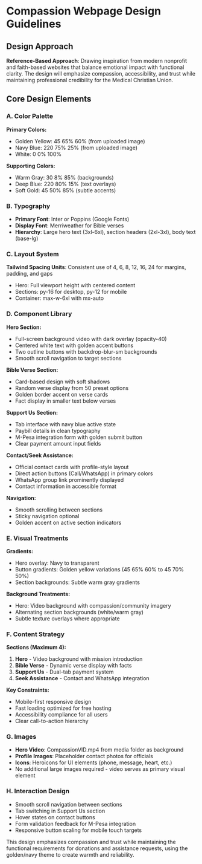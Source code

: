# Compassion Webpage Design Guidelines

## Design Approach
**Reference-Based Approach**: Drawing inspiration from modern nonprofit and faith-based websites that balance emotional impact with functional clarity. The design will emphasize compassion, accessibility, and trust while maintaining professional credibility for the Medical Christian Union.

## Core Design Elements

### A. Color Palette
**Primary Colors:**
- Golden Yellow: 45 65% 60% (from uploaded image)
- Navy Blue: 220 75% 25% (from uploaded image)
- White: 0 0% 100%

**Supporting Colors:**
- Warm Gray: 30 8% 85% (backgrounds)
- Deep Blue: 220 80% 15% (text overlays)
- Soft Gold: 45 50% 85% (subtle accents)

### B. Typography
- **Primary Font**: Inter or Poppins (Google Fonts)
- **Display Font**: Merriweather for Bible verses
- **Hierarchy**: Large hero text (3xl-6xl), section headers (2xl-3xl), body text (base-lg)

### C. Layout System
**Tailwind Spacing Units**: Consistent use of 4, 6, 8, 12, 16, 24 for margins, padding, and gaps
- Hero: Full viewport height with centered content
- Sections: py-16 for desktop, py-12 for mobile
- Container: max-w-6xl with mx-auto

### D. Component Library

**Hero Section:**
- Full-screen background video with dark overlay (opacity-40)
- Centered white text with golden accent buttons
- Two outline buttons with backdrop-blur-sm backgrounds
- Smooth scroll navigation to target sections

**Bible Verse Section:**
- Card-based design with soft shadows
- Random verse display from 50 preset options
- Golden border accent on verse cards
- Fact display in smaller text below verses

**Support Us Section:**
- Tab interface with navy blue active state
- Paybill details in clean typography
- M-Pesa integration form with golden submit button
- Clear payment amount input fields

**Contact/Seek Assistance:**
- Official contact cards with profile-style layout
- Direct action buttons (Call/WhatsApp) in primary colors
- WhatsApp group link prominently displayed
- Contact information in accessible format

**Navigation:**
- Smooth scrolling between sections
- Sticky navigation optional
- Golden accent on active section indicators

### E. Visual Treatments
**Gradients:**
- Hero overlay: Navy to transparent
- Button gradients: Golden yellow variations (45 65% 60% to 45 70% 50%)
- Section backgrounds: Subtle warm gray gradients

**Background Treatments:**
- Hero: Video background with compassion/community imagery
- Alternating section backgrounds (white/warm gray)
- Subtle texture overlays where appropriate

### F. Content Strategy
**Sections (Maximum 4):**
1. **Hero** - Video background with mission introduction
2. **Bible Verse** - Dynamic verse display with facts
3. **Support Us** - Dual-tab payment system
4. **Seek Assistance** - Contact and WhatsApp integration

**Key Constraints:**
- Mobile-first responsive design
- Fast loading optimized for free hosting
- Accessibility compliance for all users
- Clear call-to-action hierarchy

### G. Images
- **Hero Video**: CompassionVID.mp4 from media folder as background
- **Profile Images**: Placeholder contact photos for officials
- **Icons**: Heroicons for UI elements (phone, message, heart, etc.)
- No additional large images required - video serves as primary visual element

### H. Interaction Design
- Smooth scroll navigation between sections
- Tab switching in Support Us section
- Hover states on contact buttons
- Form validation feedback for M-Pesa integration
- Responsive button scaling for mobile touch targets

This design emphasizes compassion and trust while maintaining the functional requirements for donations and assistance requests, using the golden/navy theme to create warmth and reliability.